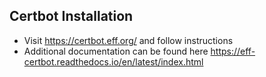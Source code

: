 ## Certbot Installation
- Visit https://certbot.eff.org/ and follow instructions
- Additional documentation can be found here https://eff-certbot.readthedocs.io/en/latest/index.html
